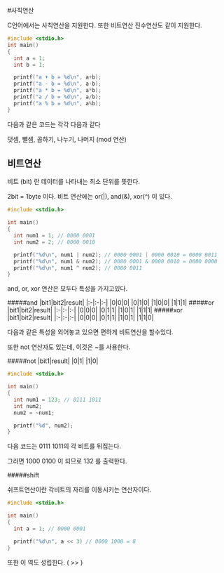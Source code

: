 #사칙연산

C언어에서는 사칙연산을 지원한다. 또한 비트연산 진수연산도 같이 지원한다.

```c
#include <stdio.h>
int main()
{
  int a = 1;
  int b = 1;

  printf("a + b = %d\n", a+b);
  printf("a - b = %d\n", a-b);
  printf("a * b = %d\n", a*b);
  printf("a / b = %d\n", a/b);
  printf("a % b = %d\n", a%b);
}
```

다음과 같은 코드는 각각 다음과 같다

덧셈, 뺄셈, 곱하기, 나누기, 나머지 (mod 연산)

비트연산
--------

비트 (bit) 란 데이터를 나타내는 최소 단위를 뜻한다.

2bit = 1byte 이다. 비트 연산에는 or(|), and(&), xor(^) 이 있다.

```c
#include <stdio.h>

int main()
{
  int num1 = 1; // 0000 0001
  int num2 = 2; // 0000 0010

  printf("%d\n", num1 | num2); // 0000 0001 | 0000 0010 = 0000 0011
  printf("%d\n", num1 & num2); // 0000 0001 & 0000 0010 = 0000 0000
  printf("%d\n", num1 ^ num2); // 0000 0011
}
```

and, or, xor 연산은 모두다 특성을 가지고있다.

#####and |bit1|bit2|result| |:-|:-|:-| |0|0|0| |0|1|0| |1|0|0| |1|1|1| #####or |bit1|bit2|result| |:-|:-|:-| |0|0|0| |0|1|1| |1|0|1| |1|1|1| #####xor |bit1|bit2|result| |:-|:-|:-| |0|0|0| |0|1|1| |1|0|1| |1|1|0|

다음과 같은 특성을 외어놓고 있으면 편하게 비트연산을 할수있다.

또한 not 연산자도 있는데, 이것은 ~를 사용한다.

#####not |bit1|result| |0|1| |1|0|

```c
#include <stdio.h>

int main()
{
  int num1 = 123; // 0111 1011
  int num2;
  num2 = ~num1;

  printf("%d", num2);
}
```

다음 코드는 0111 1011의 각 비트를 뒤집는다.

그러면 1000 0100 이 되므로 132 를 출력한다.

#####shift

쉬프트연산이란 각비트의 자리를 이동시키는 연산자이다.

```C
#include <stdio.h>

int main()
{
  int a = 1; // 0000 0001

  printf("%d\n", a << 3) // 0000 1000 = 8
}
```

또한 이 역도 성립한다. ( >> )
